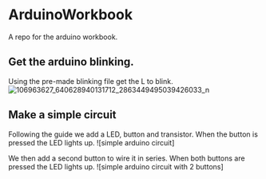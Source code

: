 # ArduinoWorkbook
A repo for the arduino workbook.

## Get the arduino blinking. 

Using the pre-made blinking file get the L to blink. 
![106963627_640628940131712_2863449495039426033_n](https://user-images.githubusercontent.com/64553471/86491473-e08cf400-bd62-11ea-872c-12ec40e3c92b.jpg)

## Make a simple circuit
Following the guide we add a LED, button and transistor. 
When the button is pressed the LED lights up.
![simple arduino circuit]

We then add a second button to wire it in series.
When both buttons are pressed the LED lights up.
![simple arduino circuit with 2 buttons]
